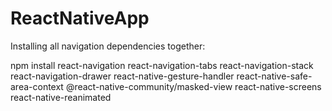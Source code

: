 # ReactNativeApp

Installing all navigation dependencies together:

npm install react-navigation react-navigation-tabs react-navigation-stack react-navigation-drawer react-native-gesture-handler react-native-safe-area-context @react-native-community/masked-view react-native-screens react-native-reanimated
